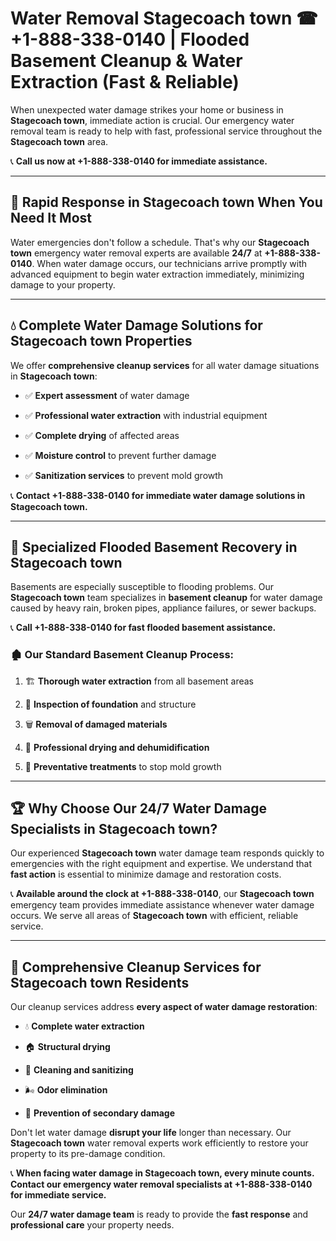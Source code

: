 # Water Removal Stagecoach town ☎ +1-888-338-0140 | Flooded Basement Cleanup & Water Extraction (Fast & Reliable)

When unexpected water damage strikes your home or business in **Stagecoach town**, immediate action is crucial. Our emergency water removal team is ready to help with fast, professional service throughout the **Stagecoach town** area. 

📞 **Call us now at +1-888-338-0140 for immediate assistance.**
---
## 🚀 Rapid Response in Stagecoach town When You Need It Most
Water emergencies don't follow a schedule. That's why our **Stagecoach town** emergency water removal experts are available **24/7** at **+1-888-338-0140**. When water damage occurs, our technicians arrive promptly with advanced equipment to begin water extraction immediately, minimizing damage to your property.
---
## 💧 Complete Water Damage Solutions for Stagecoach town Properties
We offer **comprehensive cleanup services** for all water damage situations in **Stagecoach town**:
- ✅ **Expert assessment** of water damage  
- ✅ **Professional water extraction** with industrial equipment  
- ✅ **Complete drying** of affected areas  
- ✅ **Moisture control** to prevent further damage  
- ✅ **Sanitization services** to prevent mold growth  
📞 **Contact +1-888-338-0140 for immediate water damage solutions in Stagecoach town.**
---
## 🌊 Specialized Flooded Basement Recovery in Stagecoach town
Basements are especially susceptible to flooding problems. Our **Stagecoach town** team specializes in **basement cleanup** for water damage caused by heavy rain, broken pipes, appliance failures, or sewer backups. 
📞 **Call +1-888-338-0140 for fast flooded basement assistance.**
### 🏚️ Our Standard Basement Cleanup Process:
1. 🏗️ **Thorough water extraction** from all basement areas  
2. 🔎 **Inspection of foundation** and structure  
3. 🗑️ **Removal of damaged materials**  
4. 💨 **Professional drying and dehumidification**  
5. 🚫 **Preventative treatments** to stop mold growth  
---
## 🏆 Why Choose Our 24/7 Water Damage Specialists in Stagecoach town?
Our experienced **Stagecoach town** water damage team responds quickly to emergencies with the right equipment and expertise. We understand that **fast action** is essential to minimize damage and restoration costs.
📞 **Available around the clock at +1-888-338-0140**, our **Stagecoach town** emergency team provides immediate assistance whenever water damage occurs. We serve all areas of **Stagecoach town** with efficient, reliable service.
---
## 🧹 Comprehensive Cleanup Services for Stagecoach town Residents
Our cleanup services address **every aspect of water damage restoration**:
- 💧 **Complete water extraction**  
- 🏠 **Structural drying**  
- 🧼 **Cleaning and sanitizing**  
- 🌬️ **Odor elimination**  
- 🚫 **Prevention of secondary damage**  
Don't let water damage **disrupt your life** longer than necessary. Our **Stagecoach town** water removal experts work efficiently to restore your property to its pre-damage condition.
📞 **When facing water damage in Stagecoach town, every minute counts. Contact our emergency water removal specialists at +1-888-338-0140 for immediate service.**
Our **24/7 water damage team** is ready to provide the **fast response** and **professional care** your property needs.
